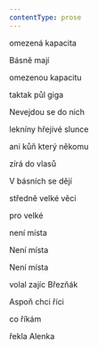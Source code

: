 ```yaml
---
contentType: prose
---
```


<section>

omezená kapacita

Básně mají

omezenou kapacitu

taktak půl giga

Nevejdou se do nich

lekníny hřejivé slunce

ani kůň který někomu

zírá do vlasů

V básních se dějí

středně velké věci

pro velké

není místa

Není místa

Není místa

volal zajíc Březňák

Aspoň chci říci

co říkám

řekla Alenka

</section>
